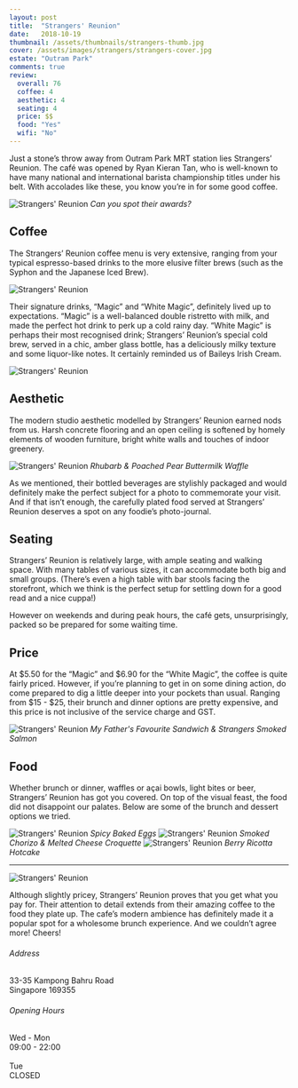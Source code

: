 ```yaml
---
layout: post
title:  "Strangers' Reunion"
date:   2018-10-19
thumbnail: /assets/thumbnails/strangers-thumb.jpg
cover: /assets/images/strangers/strangers-cover.jpg
estate: "Outram Park"
comments: true
review:
  overall: 76
  coffee: 4
  aesthetic: 4
  seating: 4
  price: $$
  food: "Yes"
  wifi: "No"
---
```


Just a stone’s throw away from Outram Park MRT station lies Strangers’ Reunion<!--more-->. The café was opened by Ryan Kieran Tan, who is well-known to have many national and international barista championship titles under his belt. With accolades like these, you know you’re in for some good coffee.

![Strangers' Reunion](/assets/images/strangers/strangers-1.jpg)
_Can you spot their awards?_

## Coffee
The Strangers’ Reunion coffee menu is very extensive, ranging from your typical espresso-based drinks to the more elusive filter brews (such as the Syphon and the Japanese Iced Brew).

![Strangers' Reunion](/assets/images/strangers/strangers-2.jpg)

Their signature drinks, “Magic” and “White Magic”, definitely lived up to expectations. “Magic” is a well-balanced double ristretto with milk, and made the perfect hot drink to perk up a cold rainy day. “White Magic” is perhaps their most recognised drink; Strangers’ Reunion’s special cold brew, served in a chic, amber glass bottle, has a deliciously milky texture and some liquor-like notes. It certainly reminded us of Baileys Irish Cream.

![Strangers' Reunion](/assets/images/strangers/strangers-3.jpg)

## Aesthetic
The modern studio aesthetic modelled by Strangers’ Reunion earned nods from us. Harsh concrete flooring and an open ceiling is softened by homely elements of wooden furniture, bright white walls and touches of indoor greenery.

![Strangers' Reunion](/assets/images/strangers/strangers-4.jpg)
_Rhubarb & Poached Pear Buttermilk Waffle_

As we mentioned, their bottled beverages are stylishly packaged and would definitely make the perfect subject for a photo to commemorate your visit. And if that isn’t enough, the carefully plated food served at Strangers’ Reunion deserves a spot on any foodie’s photo-journal.

## Seating
Strangers’ Reunion is relatively large, with ample seating and walking space. With many tables of various sizes, it can accommodate both big and small groups. (There’s even a high table with bar stools facing the storefront, which we think is the perfect setup for settling down for a good read and a nice cuppa!)

However on weekends and during peak hours, the café gets, unsurprisingly, packed so be prepared for some waiting time.

## Price
At $5.50 for the “Magic” and $6.90 for the “White Magic”, the coffee is quite fairly priced. However, if you’re planning to get in on some dining action, do come prepared to dig a little deeper into your pockets than usual. Ranging from $15 - $25, their brunch and dinner options are pretty expensive, and this price is not inclusive of the service charge and GST.

![Strangers' Reunion](/assets/images/strangers/strangers-5.jpg)
_My Father's Favourite Sandwich & Strangers Smoked Salmon_

## Food
Whether brunch or dinner, waffles or açai bowls, light bites or beer, Strangers’ Reunion has got you covered. On top of the visual feast, the food did not disappoint our palates. Below are some of the brunch and dessert options we tried.

![Strangers' Reunion](/assets/images/strangers/strangers-6.jpg)
_Spicy Baked Eggs_
![Strangers' Reunion](/assets/images/strangers/strangers-7.jpg)
_Smoked Chorizo & Melted Cheese Croquette_
![Strangers' Reunion](/assets/images/strangers/strangers-8.jpg)
_Berry Ricotta Hotcake_

<hr class="text-divider">

![Strangers' Reunion](/assets/images/strangers/strangers-9.jpg)

Although slightly pricey, Strangers’ Reunion proves that you get what you pay for. Their attention to detail extends from their amazing coffee to the food they plate up. The cafe’s modern ambience has definitely made it a popular spot for a wholesome brunch experience. And we couldn’t agree more! Cheers!

<div class="info">
  <div class="info__address">
    <h6>Address</h6>
    <p>
      33-35 Kampong Bahru Road<!--
      --><br>
      Singapore 169355
    </p>
  </div>
  <div class="info__opening">
    <h6>Opening Hours</h6>
    <p>
      Wed - Mon
      <br>
      09:00 - 22:00
      <br><br>
      Tue
      <br>
      CLOSED
    </p>
  </div>
</div>
